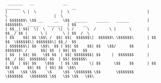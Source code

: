      _______   __             __                                     _______                       __       
    |       \ |  \           |  \                                   |       \                     |  \      
    | $$$$$$$\ \$$ __     __  \$$  ______    ______   ______        | $$$$$$$\  ______   _______  | $$   __ 
    | $$__| $$|  \|  \   /  \|  \ /      \  /      \ |      \       | $$__/ $$ |      \ |       \ | $$  /  \
    | $$    $$| $$ \$$\ /  $$| $$|  $$$$$$\|  $$$$$$\ \$$$$$$\      | $$    $$  \$$$$$$\| $$$$$$$\| $$_/  $$
    | $$$$$$$\| $$  \$$\  $$ | $$| $$    $$| $$   \$$/      $$      | $$$$$$$\ /      $$| $$  | $$| $$   $$ 
    | $$  | $$| $$   \$$ $$  | $$| $$$$$$$$| $$     |  $$$$$$$      | $$__/ $$|  $$$$$$$| $$  | $$| $$$$$$\ 
    | $$  | $$| $$    \$$$   | $$ \$$     \| $$      \$$    $$      | $$    $$ \$$    $$| $$  | $$| $$  \$$\
     \$$   \$$ \$$     \$     \$$  \$$$$$$$ \$$       \$$$$$$$       \$$$$$$$   \$$$$$$$ \$$   \$$ \$$   \$$\

